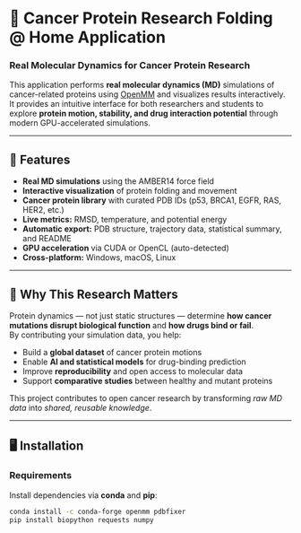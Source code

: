 # 🧬 Cancer Protein Research Folding @ Home Application 

### Real Molecular Dynamics for Cancer Protein Research

This application performs **real molecular dynamics (MD)** simulations of cancer-related proteins using [OpenMM](https://openmm.org) and visualizes results interactively.  
It provides an intuitive interface for both researchers and students to explore **protein motion, stability, and drug interaction potential** through modern GPU-accelerated simulations.

---

## 🚀 Features

- **Real MD simulations** using the AMBER14 force field  
- **Interactive visualization** of protein folding and movement  
- **Cancer protein library** with curated PDB IDs (p53, BRCA1, EGFR, RAS, HER2, etc.)  
- **Live metrics:** RMSD, temperature, and potential energy  
- **Automatic export:** PDB structure, trajectory data, statistical summary, and README  
- **GPU acceleration** via CUDA or OpenCL (auto-detected)  
- **Cross-platform:** Windows, macOS, Linux  

---

## 🧩 Why This Research Matters

Protein dynamics — not just static structures — determine **how cancer mutations disrupt biological function** and **how drugs bind or fail**.  
By contributing your simulation data, you help:

- Build a **global dataset** of cancer protein motions  
- Enable **AI and statistical models** for drug-binding prediction  
- Improve **reproducibility** and open access to molecular data  
- Support **comparative studies** between healthy and mutant proteins  

This project contributes to open cancer research by transforming *raw MD data* into *shared, reusable knowledge*.

---

## 🖥️ Installation

### Requirements
Install dependencies via **conda** and **pip**:

```bash
conda install -c conda-forge openmm pdbfixer
pip install biopython requests numpy
